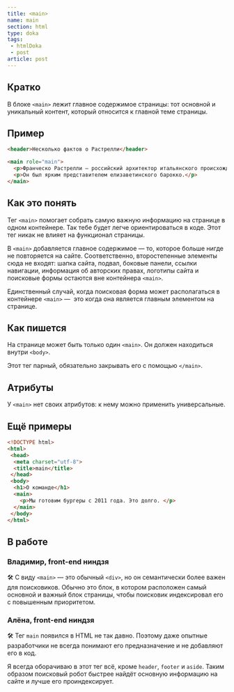 ```yaml
---
title: <main>
name: main
section: html
type: doka
tags:
 - htmlDoka
 - post
article: post
---
```


## Кратко

В блоке `<main>` лежит главное содержимое страницы: тот основной и уникальный контент, который относится к главной теме страницы.

## Пример

```html
<header>Несколько фактов о Растрелли</header>

<main role="main">
  <p>Франческо Растрелли — российский архитектор итальянского происхождения.</p>
  <p>Он был ярким представителем елизаветинского барокко.</p>
</main>
```

## Как это понять

Тег `<main>` помогает собрать самую важную информацию на странице в одном контейнере. Так тебе будет легче ориентироваться в коде. Этот тег никак не влияет на функционал страницы.

В `<main>` добавляется главное содержимое — то, которое больше нигде не повторяется на сайте. Соответственно, второстепенные элементы сюда не входят: шапка сайта, подвал, боковые панели, ссылки навигации, информация об авторских правах, логотипы сайта и поисковые формы остаются вне контейнера `<main>`.

Единственный случай, когда поисковая форма может располагаться в контейнере `<main>` —  это когда она является главным элементом на странице.

## Как пишется

На странице может быть только один `<main>`. Он должен находиться внутри `<body>`.

Этот тег парный, обязательно закрывать его с помощью `</main>`.

## Атрибуты

У `<main>` нет своих атрибутов: к нему можно применить универсальные.

## Ещё примеры

```html
<!DOCTYPE html>
<html>
 <head>
  <meta charset="utf-8">
  <title>main</title>
 </head>
 <body>
  <h1>О команде</h1>
  <main>
    <p>Мы готовим бургеры с 2011 года. Это долго. </p>
  </main>
 </body>
</html>
```

## В работе

### Владимир, front-end ниндзя

🛠 С виду `<main>` — это обычный `<div>`, но он семантически более важен для поисковиков. Обычно это блок, в котором расположен самый основной и важный блок страницы, чтобы поисковик индексировал его с повышенным приоритетом.

### Алёна, front-end ниндзя

🛠 Тег `main` появился в HTML не так давно. Поэтому даже опытные разработчики не всегда понимают его предназначение и не добавляют его в код.

Я всегда оборачиваю в этот тег всё, кроме `header`, `footer` и `aside`. Таким образом поисковый робот быстрее найдёт основную информацию на сайте и лучше его проиндексирует.
